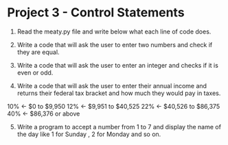 # Project 3 - Control Statements

1. Read the meaty.py file and write below what each line of code does.

2. Write a code that will ask the user to enter two numbers and check if they are equal.

3. Write a code that will ask the user to enter an integer and checks if it is even or odd.

4.  Write a code that will ask the user to enter their annual income and returns their federal tax bracket and how much they would pay in taxes.

10% <- $0 to $9,950
12% <- $9,951 to $40,525
22% <- $40,526 to $86,375
40% <- $86,376 or above

5. Write a program to accept a number from 1 to 7 and display the name of the day like 1 for Sunday , 2 for Monday and so on.
